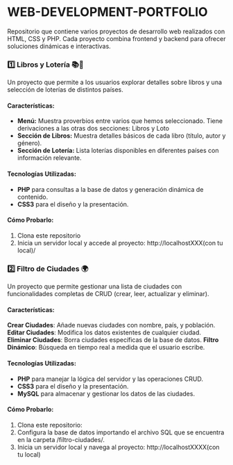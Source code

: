 # WEB-DEVELOPMENT-PORTFOLIO
Repositorio que contiene varios proyectos de desarrollo web realizados con HTML, CSS y PHP. Cada proyecto combina frontend y backend para ofrecer soluciones dinámicas e interactivas.

### 1️⃣ Libros y Lotería 📚🎲
Un proyecto que permite a los usuarios explorar detalles sobre libros y una selección de loterías de distintos países.

#### Características:
- **Menú:** Muestra proverbios entre varios que hemos seleccionado. Tiene derivaciones a las otras dos secciones: Libros y Loto
- **Sección de Libros:** Muestra detalles básicos de cada libro (título, autor y género).
- **Sección de Lotería:** Lista loterías disponibles en diferentes países con información relevante.

#### Tecnologías Utilizadas:
- **PHP** para consultas a la base de datos y generación dinámica de contenido.
- **CSS3** para el diseño y la presentación.

#### Cómo Probarlo:
1. Clona este repositorio
2. Inicia un servidor local y accede al proyecto:
http://localhostXXX(con tu local)/

### 2️⃣ Filtro de Ciudades 🌍 
Un proyecto que permite gestionar una lista de ciudades con funcionalidades completas de CRUD (crear, leer, actualizar y eliminar).

#### Características:
**Crear Ciudades**: Añade nuevas ciudades con nombre, país, y población.
**Editar Ciudades**: Modifica los datos existentes de cualquier ciudad.
**Eliminar Ciudades**: Borra ciudades específicas de la base de datos.
**Filtro Dinámico**: Búsqueda en tiempo real a medida que el usuario escribe.

#### Tecnologías Utilizadas:
- **PHP** para manejar la lógica del servidor y las operaciones CRUD.
- **CSS3** para el diseño y la presentación.
- **MySQL** para almacenar y gestionar los datos de las ciudades.

#### Cómo Probarlo:
1. Clona este repositorio:
2. Configura la base de datos importando el archivo SQL que se encuentra en la carpeta /filtro-ciudades/.
3. Inicia un servidor local y navega al proyecto:
http://localhostXXXX(con tu local)


